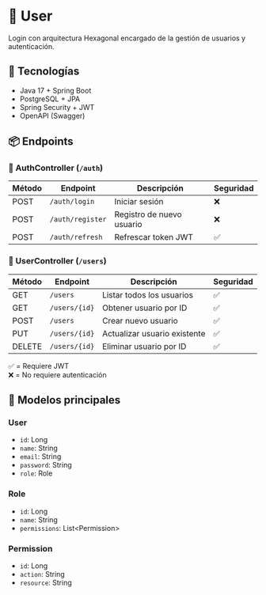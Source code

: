 # 👥 User

Login con arquitectura Hexagonal encargado de la gestión de usuarios y autenticación.

## 🧰 Tecnologías

- Java 17 + Spring Boot
- PostgreSQL + JPA
- Spring Security + JWT
- OpenAPI (Swagger)

## 📦 Endpoints

### 🔐 AuthController (`/auth`)
| Método | Endpoint         | Descripción                   | Seguridad |
|--------|------------------|-------------------------------|-----------|
| POST   | `/auth/login`    | Iniciar sesión                | ❌        |
| POST   | `/auth/register` | Registro de nuevo usuario     | ❌        |
| POST   | `/auth/refresh`  | Refrescar token JWT           | ✅        |

### 👤 UserController (`/users`)
| Método | Endpoint         | Descripción                       | Seguridad |
|--------|------------------|-----------------------------------|-----------|
| GET    | `/users`         | Listar todos los usuarios         | ✅        |
| GET    | `/users/{id}`    | Obtener usuario por ID            | ✅        |
| POST   | `/users`         | Crear nuevo usuario               | ✅        |
| PUT    | `/users/{id}`    | Actualizar usuario existente      | ✅        |
| DELETE | `/users/{id}`    | Eliminar usuario por ID           | ✅        |

✅ = Requiere JWT  
❌ = No requiere autenticación

## 🧪 Modelos principales

### User
- `id`: Long  
- `name`: String  
- `email`: String  
- `password`: String  
- `role`: Role  

### Role
- `id`: Long  
- `name`: String  
- `permissions`: List\<Permission\>

### Permission
- `id`: Long  
- `action`: String  
- `resource`: String  
